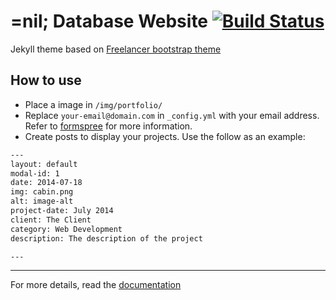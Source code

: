 # =nil; Database Website  [![Build Status](https://travis-ci.com/nemothenoone/database.nil.foundation.svg?token=DHGZQ8ocJtbnXsTs61qE&branch=master)](https://travis-ci.com/nemothenoone/database.nil.foundation)

Jekyll theme based on [Freelancer bootstrap theme ](http://startbootstrap.com/template-overviews/freelancer/)

## How to use
 - Place a image in `/img/portfolio/`
 - Replace `your-email@domain.com` in `_config.yml` with your email address. Refer to [formspree](http://formspree.io/) for more information.
 - Create posts to display your projects. Use the follow as an example:
```txt
---
layout: default
modal-id: 1
date: 2014-07-18
img: cabin.png
alt: image-alt
project-date: July 2014
client: The Client
category: Web Development
description: The description of the project

---
```

---------
For more details, read the [documentation](http://jekyllrb.com/)
